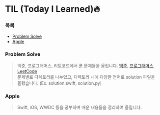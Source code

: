 TIL (Today I Learned):fire:
=========

### 목록
* [Problem Solve](#problem-solve)
* [Apple](#apple)


### Problem Solve

> 백준, 프로그래머스, 리트코드에서 푼 문제들을 올립니다. [백준](https://www.acmicpc.net), [프로그래머스](https://programmers.co.kr), [LeetCode](https://leetcode.com) <br>
> 문제별로 디렉토리를 나누었고, 디렉토리 내에 다양한 언어로 solution 파일을 올렸습니다. (Ex. solution.swift, solution.py)

### Apple

> Swift, iOS, WWDC 등을 공부하며 배운 내용들을 정리하여 올립니다.
